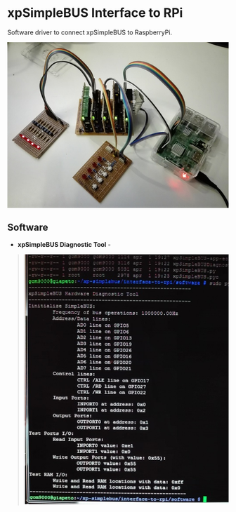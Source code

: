 # xpSimpleBUS Interface to RPi
Software driver to connect xpSimpleBUS to RaspberryPi.

![overview](simplebus-interface-rpi.jpg)

## Software
* **xpSimpleBUS Diagnostic Tool** - 
> ![screenshot](simplebus-interface-rpi-diagnostic.jpg)
